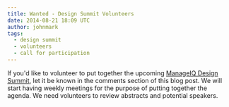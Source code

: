 ```yaml
---
title: Wanted - Design Summit Volunteers
date: 2014-08-21 18:09 UTC
author: johnmark
tags:
  - design summit
  - volunteers
  - call for participation
---
```


If you'd like to volunteer to put together the upcoming [ManageIQ Design Summit](http://miqdevsummit14.eventbrite.com/), let it be known in the comments section of this blog post. We will start having weekly meetings for the purpose of putting together the agenda. We need volunteers to review abstracts and potential speakers. 
